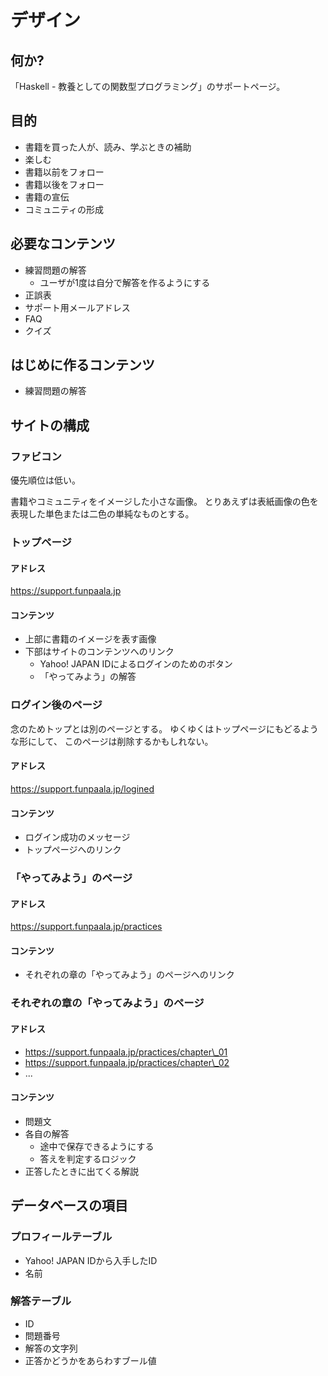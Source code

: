 デザイン
========

何か?
-----

「Haskell - 教養としての関数型プログラミング」のサポートページ。

目的
----

* 書籍を買った人が、読み、学ぶときの補助
* 楽しむ
* 書籍以前をフォロー
* 書籍以後をフォロー
* 書籍の宣伝
* コミュニティの形成

必要なコンテンツ
----------------

* 練習問題の解答
	+ ユーザが1度は自分で解答を作るようにする
* 正誤表
* サポート用メールアドレス
* FAQ
* クイズ

はじめに作るコンテンツ
----------------------

* 練習問題の解答

サイトの構成
------------

### ファビコン

優先順位は低い。

書籍やコミュニティをイメージした小さな画像。
とりあえずは表紙画像の色を表現した単色または二色の単純なものとする。

### トップページ

#### アドレス

https://support.funpaala.jp

#### コンテンツ

* 上部に書籍のイメージを表す画像
* 下部はサイトのコンテンツへのリンク
	+ Yahoo! JAPAN IDによるログインのためのボタン
	+ 「やってみよう」の解答

### ログイン後のページ

念のためトップとは別のページとする。
ゆくゆくはトップページにもどるような形にして、
このページは削除するかもしれない。

#### アドレス

https://support.funpaala.jp/logined

#### コンテンツ

* ログイン成功のメッセージ
* トップページへのリンク

### 「やってみよう」のページ

#### アドレス

https://support.funpaala.jp/practices

#### コンテンツ

* それぞれの章の「やってみよう」のページへのリンク

### それぞれの章の「やってみよう」のページ

#### アドレス

* https://support.funpaala.jp/practices/chapter\_01
* https://support.funpaala.jp/practices/chapter\_02
* ...

#### コンテンツ

* 問題文
* 各自の解答
	+ 途中で保存できるようにする
	+ 答えを判定するロジック
* 正答したときに出てくる解説

データベースの項目
------------------

### プロフィールテーブル

* Yahoo! JAPAN IDから入手したID
* 名前

### 解答テーブル

* ID
* 問題番号
* 解答の文字列
* 正答かどうかをあらわすブール値
